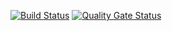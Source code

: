 [![Build
Status](https://travis-ci.com/swsnu/swpp2021-team12.svg?branch=main)](https://travis-ci.com/swsnu/swpp2021-team12)
[![Quality Gate
Status](https://sonarcloud.io/api/project_badges/measure?project=swsnu_swpp2021_team12&metric=alert_status)](https://sonarcloud.io/dashboard?id=swsnu_swpp2021-team12)
 
